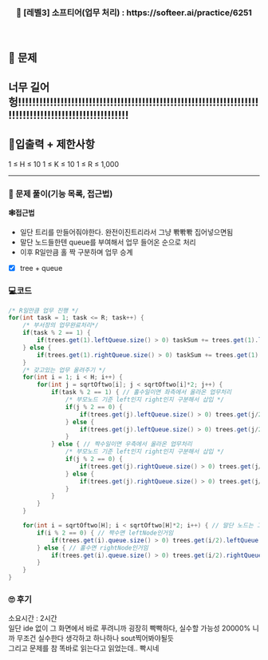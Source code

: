 <h3 align="center"> 
    📢  [레벨3] 소프티어(업무 처리) : https://softeer.ai/practice/6251
</h3>

<br>

## 🚀 문제

너무 길어헝!!!!!!!!!!!!!!!!!!!!!!!!!!!!!!!!!!!!!!!!!!!!!!!!!!!!!!!!!!!!!!!!!!!!!!!!!!!!!!!!!!!!!!!!!!!!!!!!!!!!!!
---

## 🚦입출력 + 제한사항

1 ≤ H ≤ 10
1 ≤ K ≤ 10
1 ≤ R ≤ 1,000

---

### 📜 문제 풀이(기능 목록, 접근법)
**🕸접근법**
- 일단 트리를 만들어줘야한다. 완전이진트리라서 그냥 뽞뽞뽞 집어넣으면됨
- 말단 노드들한텐 queue를 부여해서 업무 들어온 순으로 처리
- 이후 R일만큼 홀 짝 구분하며 업무 승계

- [x] tree + queue

### 💻코드

```java
/* R일만큼 업무 진행 */
for(int task = 1; task <= R; task++) {
	/* 부서장의 업무완료처리*/
	if(task % 2 == 1) {
		if(trees.get(1).leftQueue.size() > 0) taskSum += trees.get(1).leftQueue.poll();
	} else {
		if(trees.get(1).rightQueue.size() > 0) taskSum += trees.get(1).rightQueue.poll();
	}
	/* 갖고있는 업무 올려주기 */
	for(int i = 1; i < H; i++) {
		for(int j = sqrtOftwo[i]; j < sqrtOftwo[i]*2; j++) {
			if(task % 2 == 1) { // 홀수일이면 좌측에서 올라온 업무처리
				/* 부모노드 기준 left인지 right인지 구분해서 삽입 */
				if(j % 2 == 0) {
					if(trees.get(j).leftQueue.size() > 0) trees.get(j/2).leftQueue.offer(trees.get(j).leftQueue.poll());
				} else {
					if(trees.get(j).leftQueue.size() > 0) trees.get(j/2).rightQueue.offer(trees.get(j).leftQueue.poll());
				}
			} else { // 짝수일이면 우측에서 올라온 업무처리
				/* 부모노드 기준 left인지 right인지 구분해서 삽입 */
				if(j % 2 == 0) {
					if(trees.get(j).rightQueue.size() > 0) trees.get(j/2).leftQueue.offer(trees.get(j).rightQueue.poll());
				} else {
					if(trees.get(j).rightQueue.size() > 0) trees.get(j/2).rightQueue.offer(trees.get(j).rightQueue.poll());
				}
			}
		}
	}

	for(int i = sqrtOftwo[H]; i < sqrtOftwo[H]*2; i++) { // 말단 노드는 그냥 양쪽 다 올리면 됨
		if(i % 2 == 0) { // 짝수면 leftNode인거임
			if(trees.get(i).queue.size() > 0) trees.get(i/2).leftQueue.offer(trees.get(i).queue.poll());
		} else { // 홀수면 rightNode인거임
			if(trees.get(i).queue.size() > 0) trees.get(i/2).rightQueue.offer(trees.get(i).queue.poll());
		}
	}
}
```

### 🙄 후기
소요시간 : 2시간  <br>
일단 ide 없이 그 화면에서 바로 푸려니까 굉장히 빡빡하다, 실수할 가능성 20000% 니까 무조건 실수한다 생각하고 하나하나 sout찍어봐야될듯 <br>
그리고 문제를 참 똑바로 읽는다고 읽었는데.. 빡시네